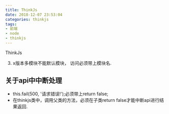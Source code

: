 ```yaml
---
title: ThinkJs
date: 2018-12-07 23:53:04
categories: thinkjs
tags:
- 前端
- node
- thinkjs
---
```


ThinkJs

3. x版本多模块不能默认模块， 访问必须带上模块名.

## 关于api中中断处理

* this.fail(500, '请求错误!');必须带上return false;
* 在thinkjs类中，调用父类的方法，必须在子类return false才能中断api进行结果返回.